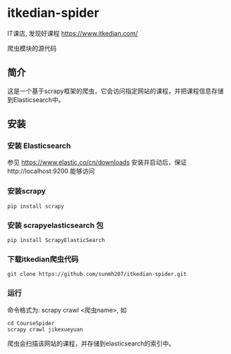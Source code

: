 # itkedian-spider
IT课店, 发现好课程 https://www.itkedian.com/

爬虫模块的源代码

## 简介
这是一个基于scrapy框架的爬虫，它会访问指定网站的课程，并把课程信息存储到Elasticsearch中。

## 安装

### 安装 Elasticsearch

参见 https://www.elastic.co/cn/downloads
安装并启动后，保证http://localhost:9200 能够访问

### 安装scrapy

```
pip install scrapy
```

### 安装 scrapyelasticsearch 包

```
pip install ScrapyElasticSearch
```

### 下载itkedian爬虫代码

```
git clone https://github.com/sunmh207/itkedian-spider.git
```

### 运行

命令格式为: scrapy crawl <爬虫name>, 如
```
cd CourseSpider
scrapy crawl jikexueyuan
```
爬虫会扫描该网站的课程，并存储到elasticsearch的索引中。



